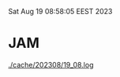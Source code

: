 Sat Aug 19 08:58:05 EEST 2023
# JAM
<a href='./cache/202308/19_08.log'>./cache/202308/19_08.log</a>
